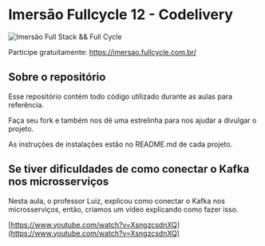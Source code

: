 # Imersão Fullcycle 12 - Codelivery
![Imersão Full Stack && Full Cycle](https://events-fullcycle.s3.amazonaws.com/events-fullcycle/static/site/img/grupo_4417.png)

Participe gratuitamente: https://imersao.fullcycle.com.br/

## Sobre o repositório
Esse repositório contém todo código utilizado durante as aulas para referência.

Faça seu fork e também nos dê uma estrelinha para nos ajudar a divulgar o projeto.

As instruções de instalações estão no README.md de cada projeto.

## Se tiver dificuldades de como conectar o Kafka nos microsserviços

Nesta aula, o professor Luiz, explicou como conectar o Kafka nos microsserviços, então, criamos um vídeo explicando como fazer isso.

[https://www.youtube.com/watch?v=XsngzcsdnXQ](https://www.youtube.com/watch?v=XsngzcsdnXQ)
